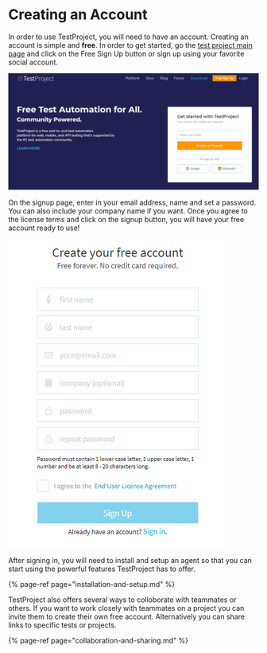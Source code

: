 # Creating an Account

In order to use TestProject, you will need to have an account.  Creating an account is simple and **free**.  In order to get started, go the [test project main page](https://testproject.io/) and click on the Free Sign Up button or sign up using your favorite social account.  

![Signup For TestProject](../.gitbook/assets/image%20%28422%29.png)

On the signup page, enter in your email address, name and set a password. You can also include your company name if you want. Once you agree to the license terms and click on the signup button, you will have your free account ready to use!

![Sign up form](../.gitbook/assets/sign-up-form.PNG)

After signing in, you will need to install and setup an agent so that you can start using the powerful features TestProject has to offer.

{% page-ref page="installation-and-setup.md" %}

TestProject also offers several ways to colloborate with teammates or others. If you want to work closely with teammates on a project you can invite them to create their own free account. Alternatively you can share links to specific tests or projects. 

{% page-ref page="collaboration-and-sharing.md" %}

